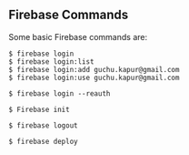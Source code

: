 
## Firebase Commands 

Some basic Firebase commands are:

```
$ firebase login
$ firebase login:list
$ firebase login:add guchu.kapur@gmail.com
$ firebase login:use guchu.kapur@gmail.com

$ firebase login --reauth

$ Firebase init

$ firebase logout

$ firebase deploy



```

